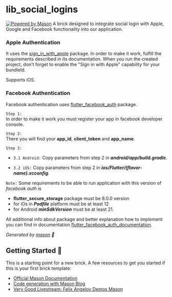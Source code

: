 # lib_social_logins

[![Powered by Mason](https://img.shields.io/endpoint?url=https%3A%2F%2Ftinyurl.com%2Fmason-badge)](https://github.com/felangel/mason)
A brick designed to integrate social login with Apple, Google and Facebook functionality into our application.

### Apple Authentication
It uses the [sign_in_with_apple][5] package. In order to make it work, fulfill the requirements described in its documentation.
When you run the created project, don't forget to enable the "Sign in with Apple" capability for your bundleId.

Supports iOS.

### Facebook Authentication
Facebook authentication uses [flutter_facebook_auth][7] package.

`Step 1:`  
In order to make it work you must register your app in facebook developer console.

`Step 2:`  
There you will find your **app_id**, **client_token** and **app_name**.

`Step 3:`
- `3.1 Android:` Copy parameters from step 2 in ***android/app/build.gradle***.

- `3.2 iOS:`
  Copy parameters from step 2 in ***ios/Flutter/(flavor-name).xcconfig***.


`Note:` Some requirements to be able to run application with this version of *facebook auth* is
- **flutter_secure_storage** package must be 8.0.0 version
- for iOs in ***Podfile*** platform must be at least 12
- for Android ***minSdkVersion*** must be at least 21.

All additional info about package and better explanation how to implement you can find in documentation [flutter_facebook_auth_documentation][7].


_Generated by [mason][1] 🧱_

## Getting Started 🚀

This is a starting point for a new brick.
A few resources to get you started if this is your first brick template:

- [Official Mason Documentation][2]
- [Code generation with Mason Blog][3]
- [Very Good Livestream: Felix Angelov Demos Mason][4]

[1]: https://github.com/felangel/mason
[2]: https://github.com/felangel/mason/tree/master/packages/mason_cli#readme
[3]: https://verygood.ventures/blog/code-generation-with-mason
[4]: https://youtu.be/G4PTjA6tpTU
[5]: https://pub.dev/packages/sign_in_with_apple
[6]: https://pub.dev/packages/google_sign_in
[7]: https://pub.dev/packages/flutter_facebook_auth
[8]: https://facebook.meedu.app/docs/5.x.x/intro